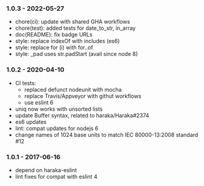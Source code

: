 

### 1.0.3 - 2022-05-27

- chore(ci): update with shared GHA workflows
- chore(test): added tests for date_to_str, in_array
- doc(README): fix badge URLs
- style: replace indexOf with includes (es6)
- style: replace for (i) with for..of
- style: \_pad uses str.padStart (avail since node 8)


### 1.0.2 - 2020-04-10

- CI tests:
    - replaced defunct nodeunit with mocha
    - replace Travis/Appveyor with githut workflows
    - use eslint 6
- uniq now works with unsorted lists
- update Buffer syntax, related to haraka/Haraka#2374
- es6 updates
- lint: compat updates for nodejs 6
- change names of 1024 base units to match IEC 80000-13:2008 standard #12


### 1.0.1 - 2017-06-16

- depend on haraka-eslint
- lint fixes for compat with eslint 4
